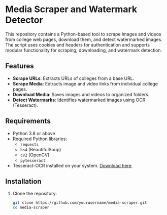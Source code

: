 # Media Scraper and Watermark Detector

This repository contains a Python-based tool to scrape images and videos from college web pages, download them, and detect watermarked images. The script uses cookies and headers for authentication and supports modular functionality for scraping, downloading, and watermark detection.

## Features

- **Scrape URLs**: Extracts URLs of colleges from a base URL.
- **Scrape Media**: Extracts image and video links from individual college pages.
- **Download Media**: Saves images and videos to organized folders.
- **Detect Watermarks**: Identifies watermarked images using OCR (Tesseract).

## Requirements

- Python 3.8 or above
- Required Python libraries:
  - `requests`
  - `bs4` (BeautifulSoup)
  - `cv2` (OpenCV)
  - `pytesseract`
- Tesseract-OCR installed on your system. [Download here](https://github.com/tesseract-ocr/tesseract).

## Installation

1. Clone the repository:
   ```bash
   git clone https://github.com/yourusername/media-scraper.git
   cd media-scraper
   ```
